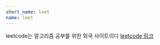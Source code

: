 ```yaml
---
short_name: leet 
name: leet
---
```


leetcode는 알고리즘 공부를 위한 외국 사이트이다
[leetcode 링크](https://leetcode.com)
